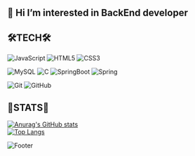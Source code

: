 ## 👋 Hi I’m interested in BackEnd developer
<!-- - I’m currently learning C, JAVA, HTML, JavaScript, CSS, SPIRNG<br><br>   -->
## 🛠TECH🛠
![JavaScript](https://img.shields.io/badge/JavaScript-F7DF1E.svg?style=flat&logo=JavaScript&logoColor=white)
![HTML5](https://img.shields.io/badge/HTML5-E34F26.svg?style=flat&logo=HTML5&logoColor=white)
![CSS3](https://img.shields.io/badge/CSS3-1572B6.svg?style=flat&logo=CSS3&logoColor=white)

![MySQL](https://img.shields.io/badge/MySQL-4479A1.svg?style=flat&logo=MySQL&logoColor=white) ![C](https://img.shields.io/badge/C-%2300599C.svg?style=flat&logo=C&logoColor=A8B9CC)  ![SpringBoot](https://img.shields.io/badge/springboot-6DB33F?style=for-the-badge&logo=springboot&logoColor=white)
![Spring](https://img.shields.io/badge/spring-%236DB33F.svg?style=for-the-badge&logo=spring&logoColor=white)

![Git](https://img.shields.io/badge/Git-F05032.svg?style=flat&logo=Git&logoColor=white)
![GitHub](https://img.shields.io/badge/GitHub-181717.svg?style=flat&logo=GitHub&logoColor=white)
## 🏅STATS🏅
[![Anurag's GitHub stats](https://github-readme-stats.vercel.app/api?username=ywj9811)](https://github.com/ywj9811/github-readme-stats)  
[![Top Langs](https://github-readme-stats.vercel.app/api/top-langs/?username=ywj9811)](https://github.com/ywj9811/github-readme-stats)  

![Footer](https://capsule-render.vercel.app/api?type=waving&color=auto&height=200&section=footer)

